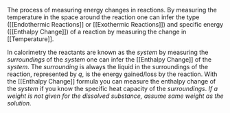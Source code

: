The process of measuring energy changes in reactions. By measuring the temperature in the space around the reaction one can infer the type ([[Endothermic Reactions]] or [[Exothermic Reactions]]) and specific energy ([[Enthalpy Change]]) of a reaction by measuring the change in [[Temperature]].

In calorimetry the reactants are known as the *system* by measuring the *surroundings* of the *system* one can infer the [[Enthalpy Change]] of the *system*. The *surrounding* is always the liquid in the surroundings of the reaction, represented by $q$, is the energy gained/loss by the reaction. With the [[Enthalpy Change]] formula you can measure the enthalpy change of the *system* if you know the specific heat capacity of the *surroundings*. *If a weight is not given for the dissolved substance, assume same weight as the solution.*